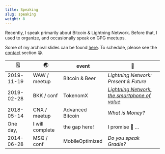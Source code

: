 ```yaml
---
title: Speaking
slug: speaking
weight: 8
---
```


Recently, I speak primarily about Bitcoin & Lightning Network.  Before that, I used to organize, and occasionally speak on GPG meetups.
 
Some of my archival slides can be found [here].  To schedule, please see the [contact] section 😁.

[here]: https://keybase.pub/meedamian/slides
[contact]: #contact


| 🗓          | 🌏              | event            | 🤔   
|------------|-----------------|------------------|--------------------
| 2019-11-19 | WAW / meetup    | Bitcoin & Beer   | _Lightning Network: Present & Future_
| 2019-02-28 | BKK / conf      | TokenomX         | [_Lightning Network, the smartphone of value_][ln-smartphone]
| 2018-05-14 | CNX / meetup    | Advanced Bitcoin | _What is Money?_
| One day,   | I will complete | the gap here!    | I promise 🙈 ...
| 2014-06-28 | MSQ / conf      | MobileOptimized  | _Do you speak Gradle?_  


[The Athénée Hotel]: https://goo.gl/maps/pDGvjzd3niUQPG7w6
[ln-smartphone]: https://www.youtube.com/watch?v=5gGyDTY793Q

